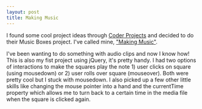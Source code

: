 ```yaml
---
layout: post
title: Making Music
---
```

I found some cool project ideas through <a href="http://googlecreativelab.github.io/coder-projects/" target="_blank">Coder Projects</a> and decided to do their Music Boxes project. I've called mine, <a href="http://rachelmcquirk.com/projects/makingmusic" target="_blank">"Making Music"</a>.

I've been wanting to do something with audio clips and now I know how! This is also my fist project using jQuery, it's pretty handy. I had two options of interactions to make the squares play the note 1) user clicks on square (using mousedown) or 2) user rolls over square (mouseover). Both were pretty cool but I stuck with mousedown. I also picked up a few other little skills like changing the mouse pointer into a hand and the currentTime property which allows me to turn back to a certain time in the media file when the square is clicked again.
